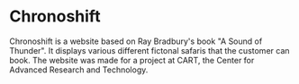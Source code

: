 # Chronoshift
Chronoshift is a website based on Ray Bradbury's book "A Sound of Thunder". It displays various different fictonal safaris that the customer can book. The website was made for a project at CART, the Center for Advanced Research and Technology. 